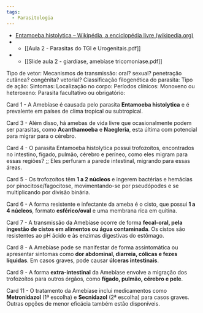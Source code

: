 ```yaml
---
tags:
  - Parasitologia
---
```

* [Entamoeba histolytica – Wikipédia, a enciclopédia livre (wikipedia.org)](https://pt.wikipedia.org/wiki/Entamoeba_histolytica)
* * [[Aula 2 - Parasitas do TGI e Urogenitais.pdf]]
* * [[Slide aula 2 - giardíase, amebíase tricomoníase.pdf]]


Tipo de vetor:
Mecanismos de transmissão: oral? sexual? penetração cutânea? congênita? vetorial? 
Classificação filogenética do parasita: 
Tipo de ação:
Sintomas:
Localização no corpo: 
Períodos clínicos: 
Monoxeno ou heteroxeno:
Parasita facultativo ou obrigatório:

Card 1 - A Amebíase é causada pelo parasita **Entamoeba histolytica** e é prevalente em países de clima tropical ou subtropical.
<!--SR:!2023-11-08,1,230-->

Card 3 - Além disso, há amebas de vida livre que ocasionalmente podem ser parasitas, como **Acanthamoeba** e **Naegleria**, esta última com potencial para migrar para o cérebro.
<!--SR:!2023-11-08,1,230!2023-11-08,1,230-->

Card 4 - O parasita Entamoeba histolytica possui trofozoítos, encontrados no intestino, fígado, pulmão, cérebro e períneo, como eles migram para essas regiões? ;; Eles perfuram a parede intestinal, migrando para essas áreas.
<!--SR:!2023-11-10,3,250-->

Card 5 - Os trofozoítos têm **1 a 2 núcleos** e ingerem bactérias e hemácias por pinocitose/fagocitose, movimentando-se por pseudópodes e se multiplicando por divisão binária.
<!--SR:!2023-11-08,1,230-->

Card 6 - A forma resistente e infectante da ameba é o cisto, que possui **1 a 4 núcleos**, formato **esférico/oval** e uma membrana rica em quitina.
<!--SR:!2023-11-08,1,230!2023-11-08,1,230-->

Card 7 - A transmissão da Amebíase ocorre de forma **fecal-oral, pela ingestão de cistos em alimentos ou água contaminada**. Os cistos são resistentes ao pH ácido e às enzimas digestivas do estômago.
<!--SR:!2023-11-08,1,230-->

Card 8 - A Amebíase pode se manifestar de forma assintomática ou apresentar sintomas como **dor abdominal, diarreia, cólicas e fezes líquidas**. Em casos graves, pode causar **úlceras intestinais**.
<!--SR:!2023-11-08,1,230!2023-11-08,1,230-->

Card 9 - A forma **extra-intestinal** da Amebíase envolve a migração dos trofozoítos para outros órgãos, como **fígado, pulmão, cérebro e pele**.
<!--SR:!2023-11-11,4,270!2023-11-08,1,230-->

Card 11 - O tratamento da Amebíase inclui medicamentos como **Metronidazol** (1ª escolha) e **Secnidazol** (2ª escolha) para casos graves. Outras opções de menor eficácia também estão disponíveis.
<!--SR:!2023-11-11,4,270!2023-11-10,3,250-->
